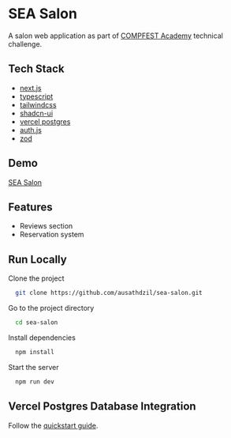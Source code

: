 
# SEA Salon

A salon web application as part of [COMPFEST Academy](https://compfest.id/academy) technical challenge.

## Tech Stack

- [next.js](https://github.com/vercel/next.js)
- [typescript](https://github.com/microsoft/TypeScript)
- [tailwindcss](https://github.com/tailwindlabs/tailwindcss)
- [shadcn-ui](https://github.com/shadcn-ui/ui)
- [vercel postgres](https://github.com/vercel/storage)
- [auth.js](https://github.com/nextauthjs/next-auth)
- [zod](https://github.com/colinhacks/zod)


## Demo

[SEA Salon](https://sea-salon-ausath.vercel.app)


## Features

- Reviews section
- Reservation system


## Run Locally

Clone the project

```bash
  git clone https://github.com/ausathdzil/sea-salon.git
```

Go to the project directory

```bash
  cd sea-salon
```

Install dependencies

```bash
  npm install
```

Start the server

```bash
  npm run dev
```


## Vercel Postgres Database Integration

Follow the [quickstart guide](https://vercel.com/docs/storage/vercel-postgres/quickstart#create-a-postgres-database).

